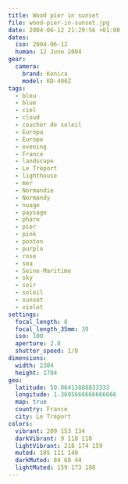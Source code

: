 ```yaml
---
title: Wood pier in sunset
file: wood-pier-in-sunset.jpg
date: 2004-06-12 21:29:56 +01:00
dates:
  iso: 2004-06-12
  human: 12 June 2004
gear:
  camera:
    brand: Konica
    model: KD-400Z
tags:
  - bleu
  - blue
  - ciel
  - cloud
  - coucher de soleil
  - Europa
  - Europe
  - evening
  - France
  - landscape
  - Le Tréport
  - lighthouse
  - mer
  - Normandie
  - Normandy
  - nuage
  - paysage
  - phare
  - pier
  - pink
  - ponton
  - purple
  - rose
  - sea
  - Seine-Maritime
  - sky
  - soir
  - soleil
  - sunset
  - violet
settings:
  focal_length: 8
  focal_length_35mm: 39
  iso: 100
  aperture: 2.8
  shutter_speed: 1/8
dimensions:
  width: 2304
  height: 1704
geo:
  latitude: 50.06413888833333
  longitude: 1.3695666666666666
  map: true
  country: France
  city: Le Tréport
colors:
  vibrant: 209 153 134
  darkVibrant: 9 118 110
  lightVibrant: 218 174 159
  muted: 105 111 140
  darkMuted: 84 68 44
  lightMuted: 159 173 198
---
```



